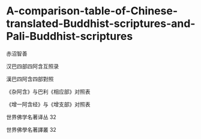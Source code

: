# A-comparison-table-of-Chinese-translated-Buddhist-scriptures-and-Pali-Buddhist-scriptures
赤沼智善

汉巴四部四阿含互照录

漢巴四阿含四部對照

《杂阿含》与巴利《相应部》对照表

《增一阿含经》与《增支部》对照表

世界佛学名著译丛 32

世界佛學名著譯叢 32
